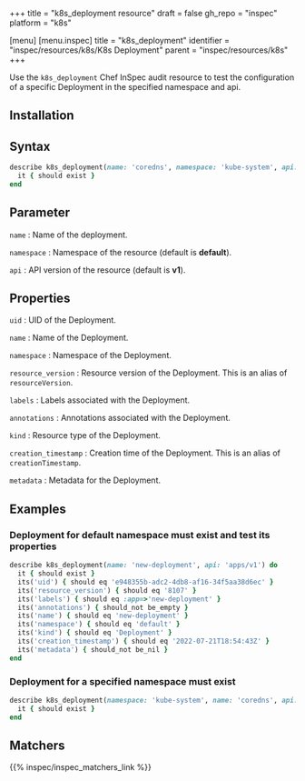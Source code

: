 +++
title = "k8s_deployment resource"
draft = false
gh_repo = "inspec"
platform = "k8s"

[menu]
[menu.inspec]
title = "k8s_deployment"
identifier = "inspec/resources/k8s/K8s Deployment"
parent = "inspec/resources/k8s"
+++


Use the `k8s_deployment` Chef InSpec audit resource to test the configuration of a specific Deployment in the specified namespace and api.

## Installation

## Syntax

```ruby
describe k8s_deployment(name: 'coredns', namespace: 'kube-system', api: 'apps/v1') do
  it { should exist }
end
```

## Parameter

`name`
: Name of the deployment.

`namespace`
: Namespace of the resource (default is **default**).

`api`
: API version of the resource (default is **v1**).

## Properties

`uid`
: UID of the Deployment.

`name`
: Name of the Deployment.

`namespace`
: Namespace of the Deployment.

`resource_version`
: Resource version of the Deployment. This is an alias of `resourceVersion`.

`labels`
: Labels associated with the Deployment.

`annotations`
: Annotations associated with the Deployment.

`kind`
: Resource type of the Deployment.

`creation_timestamp`
: Creation time of the Deployment. This is an alias of `creationTimestamp`.

`metadata`
: Metadata for the Deployment.

## Examples

### Deployment for default namespace must exist and test its properties

```ruby
describe k8s_deployment(name: 'new-deployment', api: 'apps/v1') do
  it { should exist }
  its('uid') { should eq 'e948355b-adc2-4db8-af16-34f5aa38d6ec' }
  its('resource_version') { should eq '8107' }
  its('labels') { should eq :app=>'new-deployment' }
  its('annotations') { should_not be_empty }
  its('name') { should eq 'new-deployment' }
  its('namespace') { should eq 'default' }
  its('kind') { should eq 'Deployment' }
  its('creation_timestamp') { should eq '2022-07-21T18:54:43Z' }
  its('metadata') { should_not be_nil }
end
```

### Deployment for a specified namespace must exist

```ruby
describe k8s_deployment(namespace: 'kube-system', name: 'coredns', api: 'apps/v1') do
  it { should exist }
end
```

## Matchers

{{% inspec/inspec_matchers_link %}}
